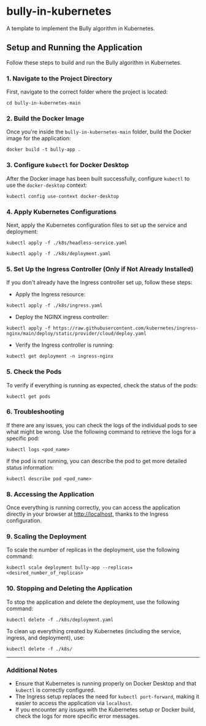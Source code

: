 # bully-in-kubernetes
A template to implement the Bully algorithm in Kubernetes.

## Setup and Running the Application

Follow these steps to build and run the Bully algorithm in Kubernetes.

### 1. Navigate to the Project Directory
First, navigate to the correct folder where the project is located:
```
cd bully-in-kubernetes-main
```
### 2. Build the Docker Image
Once you're inside the `bully-in-kubernetes-main` folder, build the Docker image for the application:
```
docker build -t bully-app .
```
### 3. Configure `kubectl` for Docker Desktop
After the Docker image has been built successfully, configure `kubectl` to use the `docker-desktop` context:
```
kubectl config use-context docker-desktop
```
### 4. Apply Kubernetes Configurations
Next, apply the Kubernetes configuration files to set up the service and deployment:
```
kubectl apply -f ./k8s/headless-service.yaml
```
```
kubectl apply -f ./k8s/deployment.yaml
```

### 5. Set Up the Ingress Controller (Only if Not Already Installed)
If you don't already have the Ingress controller set up, follow these steps:

- Apply the Ingress resource:

```
kubectl apply -f ./k8s/ingress.yaml

```

- Deploy the NGINX ingress controller:
```
kubectl apply -f https://raw.githubusercontent.com/kubernetes/ingress-nginx/main/deploy/static/provider/cloud/deploy.yaml
```

- Verify the Ingress controller is running:
```
kubectl get deployment -n ingress-nginx
```

### 5. Check the Pods
To verify if everything is running as expected, check the status of the pods:
```
kubectl get pods
```
### 6. Troubleshooting
If there are any issues, you can check the logs of the individual pods to see what might be wrong. Use the following command to retrieve the logs for a specific pod:
```
kubectl logs <pod_name>
```
If the pod is not running, you can describe the pod to get more detailed status information:
```
kubectl describe pod <pod_name>
```

### 8. Accessing the Application
Once everything is running correctly, you can access the application directly in your browser at [http://localhost](http://localhost), thanks to the Ingress configuration.

### 9. Scaling the Deployment
To scale the number of replicas in the deployment, use the following command:

```
kubectl scale deployment bully-app --replicas=<desired_number_of_replicas>
```
### 10. Stopping and Deleting the Application
To stop the application and delete the deployment, use the following command:
```
kubectl delete -f ./k8s/deployment.yaml
```
To clean up everything created by Kubernetes (including the service, ingress, and deployment), use:

```
kubectl delete -f ./k8s/
```

---

### Additional Notes
- Ensure that Kubernetes is running properly on Docker Desktop and that `kubectl` is correctly configured.
- The Ingress setup replaces the need for `kubectl port-forward`, making it easier to access the application via `localhost`.
- If you encounter any issues with the Kubernetes setup or Docker build, check the logs for more specific error messages.

